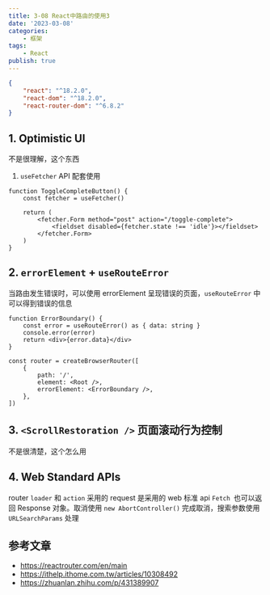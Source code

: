 ```yaml
---
title: 3-08 React中路由的使用3
date: '2023-03-08'
categories:
    - 框架
tags:
    - React
publish: true
---
```


```json
{
    "react": "^18.2.0",
    "react-dom": "^18.2.0",
    "react-router-dom": "^6.8.2"
}
```

## 1. Optimistic UI

不是很理解，这个东西

1. `useFetcher` API 配套使用

```tsx
function ToggleCompleteButton() {
    const fetcher = useFetcher()

    return (
        <fetcher.Form method="post" action="/toggle-complete">
            <fieldset disabled={fetcher.state !== 'idle'}></fieldset>
        </fetcher.Form>
    )
}
```

## 2. `errorElement` + `useRouteError`

当路由发生错误时，可以使用 errorElement 呈现错误的页面，`useRouteError` 中可以得到错误的信息

```tsx
function ErrorBoundary() {
    const error = useRouteError() as { data: string }
    console.error(error)
    return <div>{error.data}</div>
}

const router = createBrowserRouter([
    {
        path: '/',
        element: <Root />,
        errorElement: <ErrorBoundary />,
    },
])
```

## 3. `<ScrollRestoration />` 页面滚动行为控制

不是很清楚，这个怎么用

## 4. Web Standard APIs

router `loader` 和 `action` 采用的 request 是采用的 web 标准 api `Fetch `也可以返回 Response 对象。取消使用 `new AbortController()` 完成取消，搜索参数使用 `URLSearchParams` 处理

## 参考文章

-   <a target="_blank" href="https://reactrouter.com/en/main"> https://reactrouter.com/en/main</a>
-   <a target="_blank" href="https://ithelp.ithome.com.tw/articles/10308492"> https://ithelp.ithome.com.tw/articles/10308492</a>
-   <a target="_blank" href="https://zhuanlan.zhihu.com/p/431389907"> https://zhuanlan.zhihu.com/p/431389907</a>
